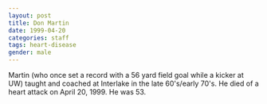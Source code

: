 ```yaml
---
layout: post
title: Don Martin
date: 1999-04-20
categories: staff
tags: heart-disease
gender: male
---
```

Martin (who once set a record with a 56 yard field goal while a kicker at UW) taught and coached at Interlake in the late 60's/early 70's. He died of a heart attack on April 20, 1999. He was 53.
